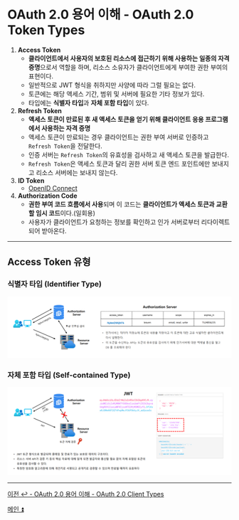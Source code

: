 # OAuth 2.0 용어 이해 - OAuth 2.0 Token Types

1. **Access Token**
   - **클라이언트에서 사용자의 보호된 리소스에 접근하기 위해 사용하는 일종의 자격 증명**으로서 역할을 하며, 리소스 소유자가 클라이언트에게 부여한 권한 부여의 표현이다.
   - 일반적으로 JWT 형식을 취하지만 사양에 따라 그럴 필요는 없다.
   - 토큰에는 해당 액세스 기간, 범위 및 서버에 필요한 기타 정보가 있다.
   - 타입에는 **식별자 타입**과 **자체 포함 타입**이 있다.
2. **Refresh Token**
   - **액세스 토큰이 만료된 후 새 액세스 토큰을 얻기 위해 클라이언트 응용 프로그램에서 사용하는 자격 증명**
   - 액세스 토큰이 만료되는 경우 클라이언트는 권한 부여 서버로 인증하고 `Refresh Token`을 전달한다.
   - 인증 서버는 `Refresh Token`의 유효성을 검사하고 새 액세스 토큰을 발급한다.
   - `Refresh Token`은 액세스 토큰과 달리 권한 서버 토큰 엔드 포인트에만 보내지고 리소스 서버에는 보내지 않는다.
3. **ID Token**
   - [OpenID Connect]()
4. **Authorization Code**
   - **권한 부여 코드 흐름에서 사용**되며 이 코드는 **클라이언트가 액세스 토큰과 교환할 임시 코드**이다.(일회용)
   - 사용자가 클라이언트가 요청하는 정보를 확인하고 인가 서버로부터 리다이렉트 되어 받아온다.

---

## Access Token 유형

### 식별자 타입 (Identifier Type)

![img_5.png](image/img_5.png)

### 자체 포함 타입 (Self-contained Type)

![img_6.png](image/img_6.png)

---

[이전 ↩️ - OAuth 2.0 용어 이해 - OAuth 2.0 Client Types](https://github.com/genesis12345678/TIL/blob/main/Spring/security/oauth/%EC%9A%A9%EC%96%B4%EC%9D%B4%ED%95%B4/ClientTypes.md)

[메인 ⏫](https://github.com/genesis12345678/TIL/blob/main/Spring/security/oauth/main.md)
